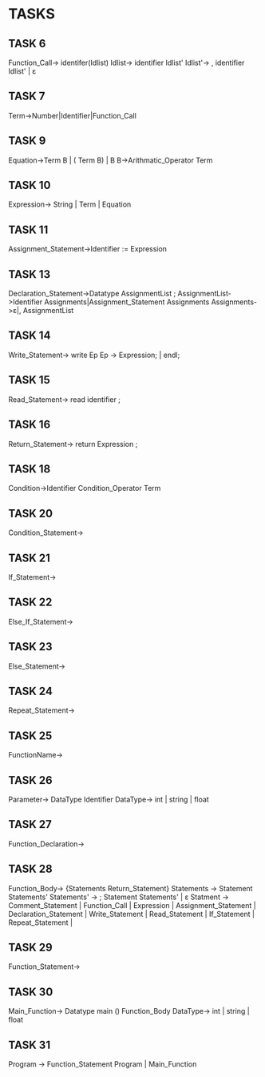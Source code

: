 # TASKS

## TASK 6
Function_Call-> identifer(Idlist)
Idlist-> identifier Idlist'
Idlist'-> , identifier Idlist' | ε
## TASK 7
Term->Number|Identifier|Function_Call
## TASK 9
Equation->Term B | ( Term B) | B
B->Arithmatic_Operator Term
## TASK 10
Expression-> String | Term | Equation
## TASK 11
Assignment_Statement->Identifier := Expression
## TASK 13
Declaration_Statement->Datatype  AssignmentList ;
AssignmentList->Identifier Assignments|Assignment_Statement Assignments
Assignments->ε|, AssignmentList
## TASK 14
Write_Statement-> write Ep
Ep -> Expression; | endl;
## TASK 15
Read_Statement-> read identifier ;
## TASK 16
Return_Statement-> return Expression ;
## TASK 18
Condition->Identifier Condition_Operator Term
## TASK 20
Condition_Statement->
## TASK 21
If_Statement->
## TASK 22
Else_If_Statement->
## TASK 23
Else_Statement->
## TASK 24
Repeat_Statement->
## TASK 25
FunctionName->
## TASK 26
Parameter-> DataType Identifier
DataType-> int | string | float
## TASK 27
Function_Declaration->
## TASK 28
Function_Body-> {Statements Return_Statement}
Statements -> Statement Statements'
Statements' -> ; Statement Statements' | ε
Statment -> Comment_Statement | 
	    Function_Call     |
	    Expression	      |
	    Assignment_Statement |
	    Declaration_Statement |
	    Write_Statement	|
	    Read_Statement |
	    If_Statement |
	    Repeat_Statement |
## TASK 29
Function_Statement->
## TASK 30
Main_Function-> Datatype main () Function_Body
DataType-> int | string | float
## TASK 31
Program -> Function_Statement Program | Main_Function
